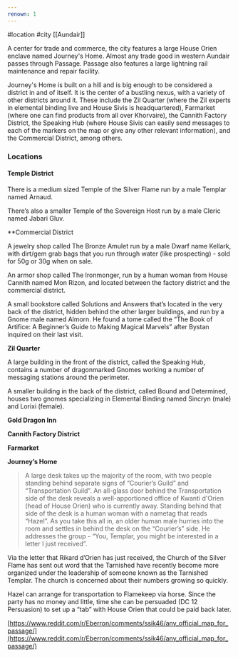 ```yaml
---
renown: 1
---
```

 #location #city [[Aundair]]

A center for trade and commerce, the city features a large House Orien enclave named Journey's Home. Almost any trade good in western Aundair passes through Passage. Passage also features a large lightning rail maintenance and repair facility.

Journey's Home is built on a hill and is big enough to be considered a district in and of itself. It is the center of a bustling nexus, with a variety of other districts around it. These include the Zil Quarter (where the Zil experts in elemental binding live and House Sivis is headquartered), Farmarket (where one can find products from all over Khorvaire), the Cannith Factory District, the Speaking Hub (where House Sivis can easily send messages to each of the markers on the map or give any other relevant information), and the Commercial District, among others.

### Locations

#### Temple District

There is a medium sized Temple of the Silver Flame run by a male Templar named Arnaud.

There’s also a smaller Temple of the Sovereign Host run by a male Cleric named Jabari Gluv.

**Commercial District

A jewelry shop called The Bronze Amulet run by a male Dwarf name Kellark, with dirt/gem grab bags that you run through water (like prospecting) - sold for 50g or 30g when on sale.

An armor shop called The Ironmonger, run by a human woman from House Cannith named Mon Rizon, and located between the factory district and the commercial district.

A small bookstore called Solutions and Answers that’s located in the very back of the district, hidden behind the other larger buildings, and run by a Gnome male named Almorn. He found a tome called the “The Book of Artifice: A Beginner’s Guide to Making Magical Marvels” after Bystan inquired on their last visit.

**Zil Quarter**

A large building in the front of the district, called the Speaking Hub, contains a number of dragonmarked Gnomes working a number of messaging stations around the perimeter.

A smaller building in the back of the district, called Bound and Determined, houses two gnomes specializing in Elemental Binding named Sincryn (male) and Lorixi (female).

**Gold Dragon Inn**

**Cannith Factory District**

**Farmarket**

**Journey’s Home**

> A large desk takes up the majority of the room, with two people standing behind separate signs of “Courier’s Guild” and “Transportation Guild”. An all-glass door behind the Transportation side of the desk reveals a well-apportioned office of Kwanti d'Orien (head of House Orien) who is currently away. Standing behind that side of the desk is a human woman with a nametag that reads “Hazel”. As you take this all in, an older human male hurries into the room and settles in behind the desk on the “Courier’s” side. He addresses the group - “You, Templar, you might be interested in a letter I just received”.

Via the letter that Rikard d’Orien has just received, the Church of the Silver Flame has sent out word that the Tarnished have recently become more organized under the leadership of someone known as the Tarnished Templar. The church is concerned about their numbers growing so quickly.

Hazel can arrange for transportation to Flamekeep via horse. Since the party has no money and little, time she can be persuaded (DC 12 Persuasion) to set up a “tab” with House Orien that could be paid back later.

[https://www.reddit.com/r/Eberron/comments/ssik46/any_official_map_for_passage/](https://www.reddit.com/r/Eberron/comments/ssik46/any_official_map_for_passage/)